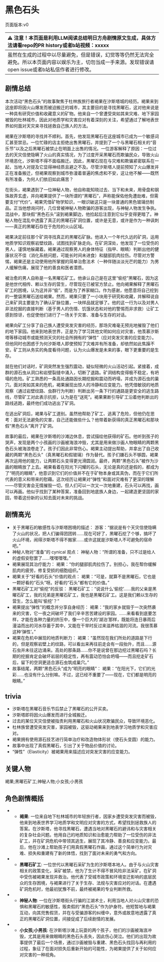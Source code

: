 # 黑色石头
页面版本:v0
 

| :warning: 注意！本页面是利用LLM阅读总结明日方舟剧情原文生成，具体方法请看repo的PR history或者b站视频：xxxxx           |
|:----------------------------|
| 虽然在生成的过程中以尽量避免，但是错误，幻觉等等仍然无法完全避免。所以本页面内容以娱乐为主，切勿当成一手来源。发现错误请open issue或者b站私信作者进行修改。|



## 剧情总结
本次活动“黑色石头”的故事聚焦于杜林族旅行者褐果在汐斯塔城的经历。褐果来到这座即将因火山爆发而被迫搬迁的城市，其主要目的是寻找黑曜石，这对他来说是一种具有研究价值和收藏意义的矿物。他来自一个曾遭受突如其来灾难、地下家园被毁的杜林城市，因此对地质学和灾害应对有着深刻的关注，希望通过了解地表世界如何面对天灾来寻找拯救自己族人的方法。

褐果在汐斯塔的寻找并不顺利。首先，他发现黑曜石在这座城市已成为一个敏感词汇甚至禁忌。一位忙碌的店主拒绝出售黑曜石，并提到了一个与黑曜石相关的“音乐节”以及之后黑曜石被禁止在明面上出售的情况。一位游客解释了原因：一位过去的天灾信使隐瞒了火山的真实情况，为了过度开采黑曜石而欺骗民众，导致火山环境恶化，汐斯塔不得不面临搬迁。因此，黑曜石现在与灾难和欺骗紧密联系在一起，当地人对提及它显得神经质且避之不及。尽管汐斯塔人提前预知了火山爆发并正在准备搬迁，但褐果观察到城市弥漫着普遍的焦虑和不安，这让他不解——既然有所准备，为何人们依旧如此痛苦？

在街头，褐果遇到了一位神秘人物，他自称能知晓过去、当下和未来，用骨盘和钢珠故弄玄虚，并向褐果提供了一块所谓的“黑曜石”，声称能保佑他免遭劫难，但需要支付“代价”。褐果凭借矿物学知识，一眼识破这只是一块普通的黑色玻璃仿制品。正当他想询问时，几位曾被神秘人物欺骗的游客出现，与神秘人物发生争执。混战中，那块假“黑色石头”滚到褐果脚边，他捡起后注意到它似乎变得更暗了。神秘人物在混乱中透露了真正的黑曜石矿洞位置，或许是无意，或许是作为一种讽刺——真正的黑曜石存在于危险的火山区域。

褐果决定前往那个矿洞寻找真正的黑曜石矿脉。他进入一个年代久远的矿洞，运用地质学知识观察岩壁纹路，试图找到矿脉走向。在矿洞深处，他发现了一位受伤的男人，谨慎地躲藏着。褐果通过观察男人的身体特征（指甲、眼睛）判断出他的健康状况不佳（消化系统问题，可能长时间未进食）和腿部肌肉拉伤。尽管对方警惕，褐果还是主动使用他所掌握的简单治愈法术（一种伴随淡淡光芒的能力）为男人缓解伤痛，展现了他的善良和医者潜质。

被治愈的男人自称是一名黑曜石矿工。他承认自己是在这里“偷挖”黑曜石，因为这是他世代相传、赖以生存的营生，尽管现在已被官方禁止。他向褐果解释了黑曜石矿工的困境，认为这并非“偷”，而是为了养家糊口。作为感谢，他愿意将自己挖到的一整袋黑曜石送给褐果。然而，褐果只要了一小块用于研究和收藏，并解释说自己来矿洞主要是为了确认矿脉位置，一块样品就足够了。他的这一行为以及对男人非法挖掘的直接判断（基于男人的伤情、饥饿状态和对他的警惕而非求救）让矿工感到惊讶，也促使他们进行了一场关于灾害、准备与生存的对话。

褐果向矿工分享了自己族人遭受突发灾害的经历，那场灾难毫无预兆地摧毁了他们的地下家园。他来到地表世界，正是为了学习其他文明如何应对灾害，他羡慕汐斯塔等移动城市或能预测天灾的社会所拥有的“弹性”（应对突发灾害的应变能力）。但他同时也困惑于为何汐斯塔人即使预知了灾难并有所准备，却依然如此焦躁不安。矿工则从务实的角度看待问题，认为火山爆发是未来的事，眼下更重要的是生存。

就在他们对话时，矿洞突然发生强烈震动，疑似轻微的火山活动引起。紧接着，成群的源石虫从洞口和岩壁裂缝中涌入，切断了退路。矿洞结构变得极不稳定，有坍塌的危险。矿工熟悉的一条高处通路因长期挖掘和震动而坍塌，并成为源石虫的巢穴。面对突如其来的危机，褐果展现出惊人的冷静和应变能力。他凭借敏锐的地质观察（通过岩壁纹路、虫群行为判断）判断出另一条下行的通路是更安全的逃生路线，尽管矿工对此表示抗拒，认为是在“送死”。褐果果断引导矿工沿着他判断出的路线逃跑，最终他们成功逃出了矿洞。

在逃出矿洞后，褐果与矿工道别。虽然他帮助了矿工、逃离了危险，但他仍在思考：面对无法避免的灾害，自己还能做些什么？他带着新获得的真正黑曜石和那块假“黑色石头”离开了矿洞。

故事的最后，褐果在汐斯塔的沙滩边休息，尝试描绘他获得的矿石。他听到孩子的哭声，发现是两个小孩画的沙画被海浪冲毁，尤其是用来做沙画人物眼睛的两颗黑色石头被海浪卷走了。孩子们因此非常伤心。褐果主动提出帮助，并拿出了自己收藏的两颗“黑色石头”（真黑曜石和假玻璃）作为替代。孩子们嫌石头不够圆，褐果再次运用他的能力，让两颗石头变得更光滑圆润。最终，两颗“黑色石头”被作为沙画的眼睛放了上去。褐果看着在阳光下闪耀的石头，无论是真的还是假的，都成为了“明亮的眼睛”，他意识到它们的价值并不在于矿物本身或其真伪，而在于它们所代表的意义和带来的慰藉。这次经历让褐果对“弹性”和面对灾难有了更深的理解——尽管灾害会无情摧毁一切，但人们可以一次又一次地重建，石头可以再找，画可以再画。他似乎找到了某种答案，准备回到地底族人身边，一起建造更坚固的家园，带着这份新的认知去面对未来的挑战。
## 剧情高光
*   关于黑曜石的敏感性与汐斯塔困境的描述：
    游客：“据说是有个天灾信使隐瞒了火山的状况，把人们骗得团团转......现在可好了，黑曜石挖了个够，搞坏了火山环境，闹得汐斯塔不得不搬家......或许这就是汐斯塔人不可避免的宿命吧。”
*   神秘人物对“准备”的 cynical 观点：
    神秘人物：“所谓的准备，只不过是给人的虚假安慰罢了......嘿嘿嘿嘿。”
*   褐果展现其治疗能力：
    褐果：“你的腿部肌肉拉伤了。别担心，我在帮你缓解肌肉的疲劳，修复受损的细胞组织。”
*   褐果关于“好看的石头”价值的观点：
    褐果：“可是，就算不是黑曜石，它也是一颗好看的“石头”呀。好看的“石头”都有它的价值。”
*   黑曜石矿工对“偷挖”的反驳：
    黑曜石矿工：“说说什么‘偷挖’......我的父亲是黑曜石矿工，我的兄弟是黑曜石矿工，我也是黑曜石矿工。这是我们赖以生存的营生，怎么能叫‘偷挖’？”
*   褐果提出“弹性”的概念并分享自身经历：
    褐果：“我的家乡就毁于一次突然袭来的灾害，它一夜之间破坏了我们辛辛苦苦建设的家园。......来看看到底要怎样，才能在各种力量的挤压中，像一个巨大的‘湖泊’那样，既能将连日暴雨后漫溢而出的河水存蓄于其中，又能在干旱时反过来滋养枯涸的河流。我很羡慕这种‘弹性’。”
*   褐果在危机中展现的地质判断力：
    褐果：“虽然现在我们所处的道路是下行的，但是观察岩壁上的纹路，可以看出来再往前走会有一段抬升，而且......源石虫并未往这边涌来。高处的那条路......你不是说曾在那边挖过黑曜石吗？长期的挖掘肯定会破坏岩层的稳定性，再有震动恐怕会坍塌——而且挖走矿石后，留下的空洞更适合源石虫筑成巢穴。”
*   故事结尾，两颗“黑色石头”成为“明亮的眼睛”：
    褐果：“在阳光下，它们的光彩......也没有什么分别嘛。不过，这已经不重要了——现在，它们都是明亮的眼睛。”
## trivia
*   汐斯塔在黑曜石音乐节后禁止了黑曜石的公开买卖。
*   汐斯塔即将因火山爆发而进行全城搬迁。
*   过去的某位天灾信使被指责利用黑曜石和火山状况欺骗民众，导致环境恶化。
*   杜林族曾遭受突发灾害，家园被毁，这驱动褐果来到地表学习地质学和灾害应对。
*   褐果拥有使用源石技艺进行简单治疗和改造物体形状（使石头变圆）的能力。
*   故事中出现了真假黑曜石，引出了关于物品价值的讨论。
*   “弹性”（Elasticity）被褐果用来描述应对突发灾害的应变能力。
## 关键人物
褐果;黑曜石矿工;神秘人物;小女孩;小男孩
## 角色剧情概括
-   *   **褐果**: 一位来自地下杜林城市的年轻旅行者，因家乡遭受突发灾害而被毁，他来到地表世界学习地质学和文明应对灾害的方式，希望找到拯救族人的答案。在汐斯塔，他寻找黑曜石，遭遇当地对黑曜石的避讳和与灾害相关的复杂社会问题。他用自己的地质知识和治愈能力帮助了一位受伤的非法矿工，并在矿洞危机中带领其逃生，展现了其冷静、善良和应变能力。最后，他在沙滩上帮助孩子们用真假黑曜石作画，通过这个简单行为对灾难、损失和重建有了新的体悟，找到了面对未来的勇气和方向。
-   *   **黑曜石矿工**: 一位世代以黑曜石采矿为生的汐斯塔本地人。由于与火山灾害相关的政策变化，采矿被禁，他为了生计不得不冒风险非法采矿。在矿洞中受伤被褐果发现并救治。他代表了受城市政策和环境变迁影响的底层民众的生存困境，与褐果进行了关于生存、法规与灾害应对的对话。在遭遇矿洞危机时，他最初犹豫不前，最终被褐果的专业判断所救。
-   *   **神秘人物**: 一位在汐斯塔街头行骗的江湖术士，利用当地人对火山灾害的恐惧和黑曜石的敏感性，贩卖假的“黑色石头”作为护身符。他短暂地与褐果互动，向其兜售假货，并在与受骗游客的纠缠中，意外或故意地透露了真正的黑曜石矿洞位置，间接促成了后续剧情的发展。
-   *   **小女孩;小男孩**: 在汐斯塔沙滩上玩耍的两个孩子，他们的沙画被海浪冲毁，尤其是用来做眼睛的黑色石头丢失，因此伤心哭泣。他们的出现为故事提供了最后一个场景，通过沙画被毁与重建、黑色石头找回与再利用的过程，象征了在面对损失后重新开始的可能性，为褐果提供了关于如何应对灾害的一种视角。